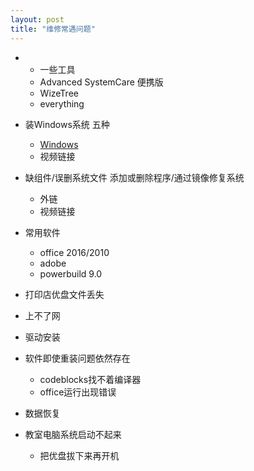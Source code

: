 ```yaml
---
layout: post
title: "维修常遇问题"
---
```

* * 一些工具
  - Advanced SystemCare 便携版
  - WizeTree
  - everything

* 装Windows系统 五种

  * [Windows](./安装系统)
  * 视频链接

* 缺组件/误删系统文件 添加或删除程序/通过镜像修复系统
  * 外链
  * 视频链接

* 常用软件
  - office 2016/2010
  - adobe
  - powerbuild 9.0

* 打印店优盘文件丢失

* 上不了网

* 驱动安装

* 软件即使重装问题依然存在
  * codeblocks找不着编译器
  * office运行出现错误

* 数据恢复

* 教室电脑系统启动不起来
  * 把优盘拔下来再开机



